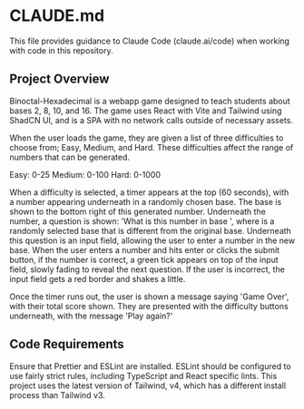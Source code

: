 # CLAUDE.md

This file provides guidance to Claude Code (claude.ai/code) when working with code in this repository.

## Project Overview

Binoctal-Hexadecimal is a webapp game designed to teach students about bases 2, 8, 10, and 16.
The game uses React with Vite and Tailwind using ShadCN UI, and is a SPA with no network calls outside of necessary assets.

When the user loads the game, they are given a list of three difficulties to choose from; Easy, Medium, and Hard.
These difficulties affect the range of numbers that can be generated.

Easy: 0-25
Medium: 0-100
Hard: 0-1000

When a difficulty is selected, a timer appears at the top (60 seconds), with a number appearing underneath in a randomly chosen base.
The base is shown to the bottom right of this generated number.
Underneath the number, a question is shown: 'What is this number in base <newBase>', where <newBase> is a randomly selected base that is different from the original base.
Underneath this question is an input field, allowing the user to enter a number in the new base.
When the user enters a number and hits enter or clicks the submit button, if the number is correct, a green tick appears on top of the input field, slowly fading to reveal the next question.
If the user is incorrect, the input field gets a red border and shakes a little.

Once the timer runs out, the user is shown a message saying 'Game Over', with their total score shown.
They are presented with the difficulty buttons underneath, with the message 'Play again?'

## Code Requirements

Ensure that Prettier and ESLint are installed.
ESLint should be configured to use fairly strict rules, including TypeScript and React specific lints.
This project uses the latest version of Tailwind, v4, which has a different install process than Tailwind v3.
